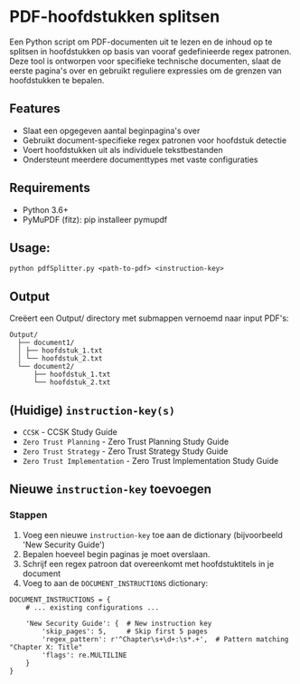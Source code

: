 # PDF-hoofdstukken splitsen
Een Python script om PDF-documenten uit te lezen en de inhoud op te splitsen in hoofdstukken op basis van vooraf gedefinieerde regex patronen. Deze tool is ontworpen voor specifieke technische documenten, slaat de eerste pagina's over en gebruikt reguliere expressies om de grenzen van hoofdstukken te bepalen.

## Features
- Slaat een opgegeven aantal beginpagina's over
- Gebruikt document-specifieke regex patronen voor hoofdstuk detectie
- Voert hoofdstukken uit als individuele tekstbestanden
- Ondersteunt meerdere documenttypes met vaste configuraties
## Requirements
- Python 3.6+
- PyMuPDF (fitz): pip installeer pymupdf
## Usage:
```python pdfSplitter.py <path-to-pdf> <instruction-key>```

## Output
Creëert een Output/ directory met submappen vernoemd naar input PDF's:
```
Output/
  ├── document1/
  │ ├── hoofdstuk_1.txt
  │ └── hoofdstuk_2.txt
  └── document2/
      ├── hoofdstuk_1.txt
      └── hoofdstuk_2.txt
```

## (Huidige) ``instruction-key(s)``
- ``CCSK`` - CCSK Study Guide
- ``Zero Trust Planning`` - Zero Trust Planning Study Guide
- ``Zero Trust Strategy`` - Zero Trust Strategy Study Guide
- ``Zero Trust Implementation`` - Zero Trust Implementation Study Guide

## Nieuwe ``instruction-key`` toevoegen
### Stappen
1. Voeg een nieuwe ``instruction-key`` toe aan de dictionary (bijvoorbeeld 'New Security Guide')
2. Bepalen hoeveel begin paginas je moet overslaan.
3. Schrijf een regex patroon dat overeenkomt met hoofdstuktitels in je document
4. Voeg to aan de ``DOCUMENT_INSTRUCTIONS`` dictionary:
```
DOCUMENT_INSTRUCTIONS = {
    # ... existing configurations ...
    
    'New Security Guide': {  # New instruction key
        'skip_pages': 5,     # Skip first 5 pages
        'regex_pattern': r'^Chapter\s+\d+:\s*.+',  # Pattern matching "Chapter X: Title"
        'flags': re.MULTILINE
    }
}
```



